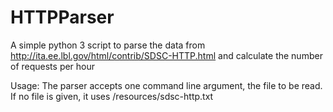 # HTTPParser
A simple python 3 script to parse the data from http://ita.ee.lbl.gov/html/contrib/SDSC-HTTP.html and calculate the number of requests per hour

Usage: The parser accepts one command line argument, the file to be read. If no file is given, it uses /resources/sdsc-http.txt
